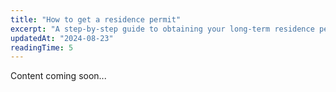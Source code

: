 ```yaml
---
title: "How to get a residence permit"
excerpt: "A step-by-step guide to obtaining your long-term residence permit."
updatedAt: "2024-08-23"
readingTime: 5
---
```


Content coming soon...

